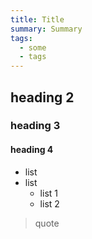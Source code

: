 ```yaml
---
title: Title
summary: Summary
tags:
  - some
  - tags
---
```


## heading 2

### heading 3

#### heading 4

- list
- list
  - list 1
  - list 2


> quote

